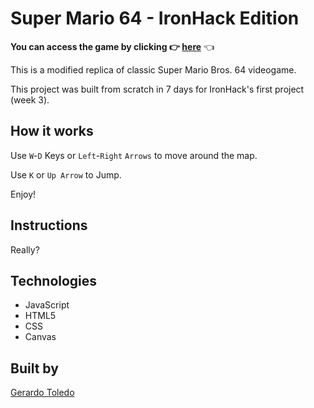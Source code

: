 # Super Mario 64 - IronHack Edition

**You can access the game by clicking :point_right: [here](https://togeri.github.io/ironhack-game/)** :point_left:

This is a modified replica of classic Super Mario Bros. 64 videogame.

This project was built from scratch in 7 days for IronHack's first project (week 3).

## How it works

Use `W`-`D` Keys or `Left`-`Right` `Arrows` to move around the map.

Use `K` or `Up Arrow` to Jump.

Enjoy! 

## Instructions

Really?

## Technologies

* JavaScript
* HTML5
* CSS 
* Canvas

## Built by
[Gerardo Toledo](https://www.linkedin.com/in/gerardo-toledo/)
